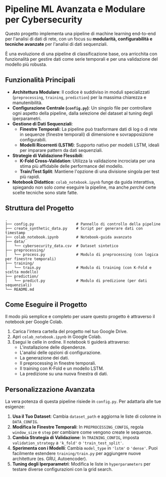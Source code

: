 # Pipeline ML Avanzata e Modulare per Cybersecurity

Questo progetto implementa una pipeline di machine learning end-to-end per l'analisi di dati di rete, con un focus su **modularità, configurabilità e tecniche avanzate** per l'analisi di dati sequenziali.

È una evoluzione di una pipeline di classificazione base, ora arricchita con funzionalità per gestire dati come serie temporali e per una validazione del modello più robusta.

## Funzionalità Principali

- **Architettura Modulare**: Il codice è suddiviso in moduli specializzati (`preprocessing`, `training`, `prediction`) per la massima chiarezza e manutenibilità.
- **Configurazione Centrale (`config.py`)**: Un singolo file per controllare ogni aspetto della pipeline, dalla selezione del dataset al tuning degli iperparametri.
- **Gestione di Dati Sequenziali**:
  - **Finestre Temporali**: La pipeline può trasformare dati di log o di rete in sequenze (finestre temporali) di dimensione e sovrapposizione configurabili.
  - **Modelli Ricorrenti (LSTM)**: Supporto nativo per modelli LSTM, ideali per imparare pattern da dati sequenziali.
- **Strategie di Validazione Flessibili**:
  - **K-Fold Cross-Validation**: Utilizza la validazione incrociata per una stima più affidabile delle performance del modello.
  - **Train/Test Split**: Mantiene l'opzione di una divisione singola per test più rapidi.
- **Notebook Didattico**: `colab_notebook.ipynb` funge da guida interattiva, spiegando non solo *come* eseguire la pipeline, ma anche *perché* certe scelte tecniche sono state fatte.

## Struttura del Progetto

```
.
├── config.py                   # Pannello di controllo della pipeline
├── create_synthetic_data.py    # Script per generare dati con timestamp
├── colab_notebook.ipynb        # Notebook-guida avanzato
├── data/
│   └── cybersecurity_data.csv  # Dataset sintetico
├── preprocessing/
│   └── process.py              # Modulo di preprocessing (con logica per finestre temporali)
├── training/
│   └── train.py                # Modulo di training (con K-Fold e scelta modello)
├── prediction/
│   └── predict.py              # Modulo di predizione (per dati sequenziali)
└── README.md
```

## Come Eseguire il Progetto

Il modo più semplice e completo per usare questo progetto è attraverso il notebook per Google Colab.

1.  Carica l'intera cartella del progetto nel tuo Google Drive.
2.  Apri `colab_notebook.ipynb` in Google Colab.
3.  Esegui le celle in ordine. Il notebook ti guiderà attraverso:
    - L'installazione delle dipendenze.
    - L'analisi delle opzioni di configurazione.
    - La generazione dei dati.
    - Il preprocessing in finestre temporali.
    - Il training con K-Fold e un modello LSTM.
    - La predizione su una nuova finestra di dati.

## Personalizzazione Avanzata

La vera potenza di questa pipeline risiede in `config.py`. Per adattarla alle tue esigenze:

1.  **Usa il Tuo Dataset**: Cambia `dataset_path` e aggiorna le liste di colonne in `DATA_CONFIG`.
2.  **Modifica le Finestre Temporali**: In `PREPROCESSING_CONFIG`, regola `window_size` e `step` per cambiare come vengono create le sequenze.
3.  **Cambia Strategia di Validazione**: In `TRAINING_CONFIG`, imposta `validation_strategy` a `'k_fold'` o `'train_test_split'`.
4.  **Sperimenta con i Modelli**: Cambia `model_type` in `'lstm'` o `'dense'`. Puoi facilmente estendere `training/train.py` per aggiungere nuove architetture (es. GRU, Autoencoder).
5.  **Tuning degli Iperparametri**: Modifica le liste in `hyperparameters` per testare diverse configurazioni con la grid search.

